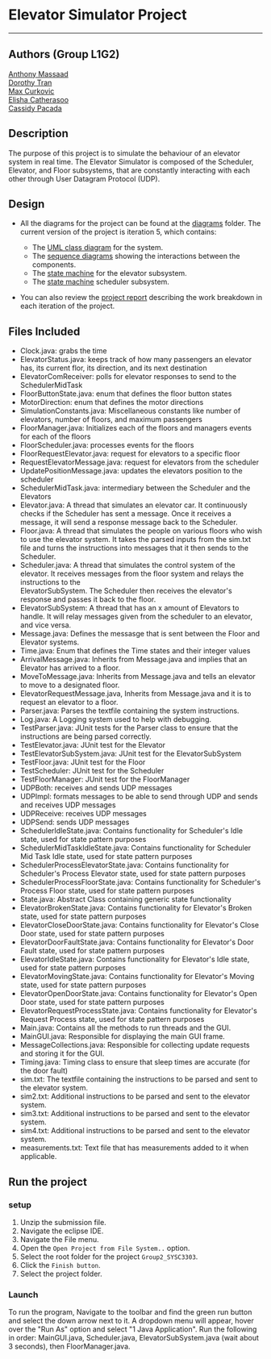 # Elevator Simulator Project 
------------------------------------------------------------------------------------------------------------------------------------------------------------------
## Authors (Group L1G2)
[Anthony Massaad](https://github.com/Anthony-Massaad) \
[Dorothy Tran](https://github.com/dorothytran) \
[Max Curkovic](https://github.com/maxcurkovic) \
[Elisha Catherasoo](https://github.com/elishajcat) \
[Cassidy Pacada](https://github.com/cassidypacada)

## Description
The purpose of this project is to simulate the behaviour of an elevator system in real time. The Elevator Simulator is composed of the Scheduler, Elevator, and Floor subsystems, that are constantly interacting with each other through User Datagram Protocol (UDP).

## Design
- All the diagrams for the project can be found at the [diagrams](https://github.com/Anthony-Massaad/Group2_SYSC3303/tree/main/diagrams) folder. The current version of the project is iteration 5, which contains:
     - The [UML class diagram](https://github.com/Anthony-Massaad/Group2_SYSC3303/blob/main/diagrams/iteration5/Iteration5%20uml%20class%20diagram.svg) for the system.
     - The [sequence diagrams](https://github.com/Anthony-Massaad/Group2_SYSC3303/blob/main/diagrams/iteration5/3303M5SD.jpg) showing the interactions between the components.
     - The [state machine](https://github.com/Anthony-Massaad/Group2_SYSC3303/blob/main/diagrams/iteration5/Iteration%205%20Elevator%20State%20Diagram.png) for the elevator subsystem.
     - The [state machine](https://github.com/Anthony-Massaad/Group2_SYSC3303/blob/main/diagrams/iteration5/Scheduler%20State%20Machine.png) scheduler subsystem.

- You can also review the [project report](https://github.com/Anthony-Massaad/Group2_SYSC3303/blob/main/Group%202_SYSC%203303%20A1%20Final%20Project%20Report.pdf) describing the work breakdown in each iteration of the project. 

## Files Included

- Clock.java: grabs the time 
- ElevatorStatus.java: keeps track of how many passengers an elevator has, its current flor, its direction, and its next destination
- ElevatorComReceiver: polls for elevator responses to send to the SchedulerMidTask
- FloorButtonState.java: enum that defines the floor button states
- MotorDirection: enum that defines the motor directions
- SimulationConstants.java: Miscellaneous constants like number of elevators, number of floors, and maximum passengers
- FloorManager.java: Initializes each of the floors and managers events for each of the floors
- FloorScheduler.java: processes events for the floors
- FloorRequestElevator.java: request for elevators to a specific floor
- RequestElevatorMessage.java: request for elevators from the scheduler
- UpdatePositionMessage.java: updates the elevators position to the scheduler
- SchedulerMidTask.java: intermediary between the Scheduler and the Elevators
- Elevator.java: A thread that simulates an elevator car. It continuously checks if the Scheduler has sent a message. Once it receives a message, it will send a 
  response message back to the Scheduler.
- Floor.java: A thread that simulates the people on various floors who wish to use the elevator system. It takes the parsed inputs from the sim.txt file and 
  turns the instructions into messages that it then sends to the Scheduler.
- Scheduler.java: A thread that simulates the control system of the elevator. It receives messages from the floor system and relays the instructions to the   
  ElevatorSubSystem. The Scheduler then receives the elevator's response and passes it back to the floor. 
- ElevatorSubSystem: A thread that has an x amount of Elevators to handle. It will relay messages given from the scheduler to an elevator, and vice versa.
- Message.java: Defines the messasge that is sent between the Floor and Elevator systems.
- Time.java: Enum that defines the Time states and their integer values
- ArrivalMessage.java: Inherits from Message.java and implies that an Elevator has arrived to a floor. 
- MoveToMessage.java: Inherits from Message.java and tells an elevator to move to a designated floor.
- ElevatorRequestMessage.java, Inherits from Message.java and it is to request an elevator to a floor.
- Parser.java: Parses the textfile containing the system instructions.
- Log.java: A Logging system used to help with debugging.
- TestParser.java: JUnit tests for the Parser class to ensure that the instructions are being parsed correctly.
- TestElevator.java: JUnit test for the Elevator
- TestElevatorSubSystem.java: JUnit test for the ElevatorSubSystem
- TestFloor.java: JUnit test for the Floor
- TestScheduler: JUnit test for the Scheduler
- TestFloorManager: JUnit test for the FloorManager
- UDPBoth: receives and sends UDP messages
- UDPImpl: formats messages to be able to send through UDP and sends and receives UDP messages
- UDPReceive: receives UDP messages
- UDPSend: sends UDP messages
- SchedulerIdleState.java: Contains functionality for Scheduler's Idle state, used for state pattern purposes
- SchedulerMidTaskIdleState.java: Contains functionality for Scheduler Mid Task Idle state, used for state pattern purposes
- SchedulerProcessElevatorState.java: Contains functionality for Scheduler's Process Elevator state, used for state pattern purposes
- SchedulerProcessFloorState.java: Contains functionality for Scheduler's Process Floor state, used for state pattern purposes
- State.java: Abstract Class containing generic state functionality
- ElevatorBrokenState.java: Contains functionality for Elevator's Broken state, used for state pattern purposes
- ElevatorCloseDoorState.java: Contains functionality for Elevator's Close Door state, used for state pattern purposes
- ElevatorDoorFaultState.java: Contains functionality for Elevator's Door Fault state, used for state pattern purposes
- ElevatorIdleState.java: Contains functionality for Elevator's Idle state, used for state pattern purposes
- ElevatorMovingState.java: Contains functionality for Elevator's Moving state, used for state pattern purposes
- ElevatorOpenDoorState.java: Contains functionality for Elevator's Open Door state, used for state pattern purposes
- ElevatorRequestProcessState.java: Contains functionality for Elevator's Request Process state, used for state pattern purposes
- Main.java: Contains all the methods to run threads and the GUI.
- MainGUI.java: Responsible for displaying the main GUI frame.
- MessageCollections.java: Responsible for collecting update requests and storing it for the GUI.
- Timing.java: Timing class to ensure that sleep times are accurate (for the door fault)
- sim.txt: The textfile containing the instructions to be parsed and sent to the elevator system. 
- sim2.txt: Additional instructions to be parsed and sent to the elevator system. 
- sim3.txt: Additional instructions to be parsed and sent to the elevator system. 
- sim4.txt: Additional instructions to be parsed and sent to the elevator system. 
- measurements.txt: Text file that has measurements added to it when applicable.

## Run the project

### setup
1. Unzip the submission file.
2. Navigate the eclipse IDE.
3. Navigate the File menu.
4. Open the `Open Project from File System..` option.
5. Select the root folder for the project `Group2_SYSC3303`.
6. Click the `Finish button`.
7. Select the project folder. 

### Launch
To run the program, Navigate to the toolbar and find the green run button and select the down arrow next to it. A dropdown menu will appear, hover over the "Run As" option and select "1 Java Application". Run the following in order: MainGUI.java, Scheduler.java, ElevatorSubSystem.java (wait about 3 seconds), then FloorManager.java. 
